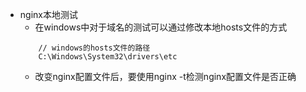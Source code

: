 * nginx本地测试
    * 在windows中对于域名的测试可以通过修改本地hosts文件的方式
    ```
        // windows的hosts文件的路径
        C:\Windows\System32\drivers\etc
    ```
    * 改变nginx配置文件后，要使用nginx -t检测nginx配置文件是否正确